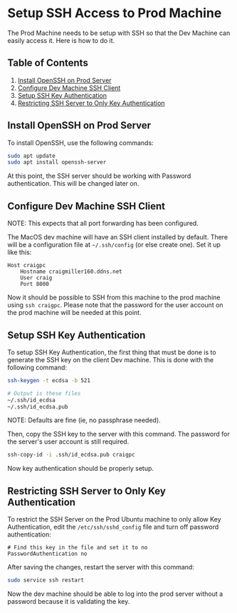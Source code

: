 # Setup SSH Access to Prod Machine

The Prod Machine needs to be setup with SSH so that the Dev Machine can easily access it. Here is how to do it.

## Table of Contents

1. [Install OpenSSH on Prod Server](#install-openssh-on-prod-server)
2. [Configure Dev Machine SSH Client](#configure-dev-machine-ssh-client)
3. [Setup SSH Key Authentication](#setup-ssh-key-authentication)
4. [Restricting SSH Server to Only Key Authentication](#restricting-ssh-server-to-only-key-authentication)

## Install OpenSSH on Prod Server

To install OpenSSH, use the following commands:

```bash
sudo apt update
sudo apt install openssh-server
```

At this point, the SSH server should be working with Password authentication. This will be changed later on.

## Configure Dev Machine SSH Client

NOTE: This expects that all port forwarding has been configured.

The MacOS dev machine will have an SSH client installed by default. There will be a configuration file at `~/.ssh/config` (or else create one). Set it up like this:

```
Host craigpc
    Hostname craigmiller160.ddns.net
    User craig
    Port 8000
```

Now it should be possible to SSH from this machine to the prod machine using `ssh craigpc`. Please note that the password for the user account on the prod machine will be needed at this point.

## Setup SSH Key Authentication

To setup SSH Key Authentication, the first thing that must be done is to generate the SSH key on the client Dev machine. This is done with the following command:

```bash
ssh-keygen -t ecdsa -b 521

# Output is these files
~/.ssh/id_ecdsa
~/.ssh/id_ecdsa.pub
```

NOTE: Defaults are fine (ie, no passphrase needed).

Then, copy the SSH key to the server with this command. The password for the server's user account is still required.

```bash
ssh-copy-id -i .ssh/id_ecdsa.pub craigpc
```

Now key authentication should be properly setup.

## Restricting SSH Server to Only Key Authentication

To restrict the SSH Server on the Prod Ubuntu machine to only allow Key Authentication, edit the `/etc/ssh/sshd_config` file and turn off password authentication:

```
# Find this key in the file and set it to no
PasswordAuthentication no
```

After saving the changes, restart the server with this command:

```bash
sudo service ssh restart
```

Now the dev machine should be able to log into the prod server without a password because it is validating the key.